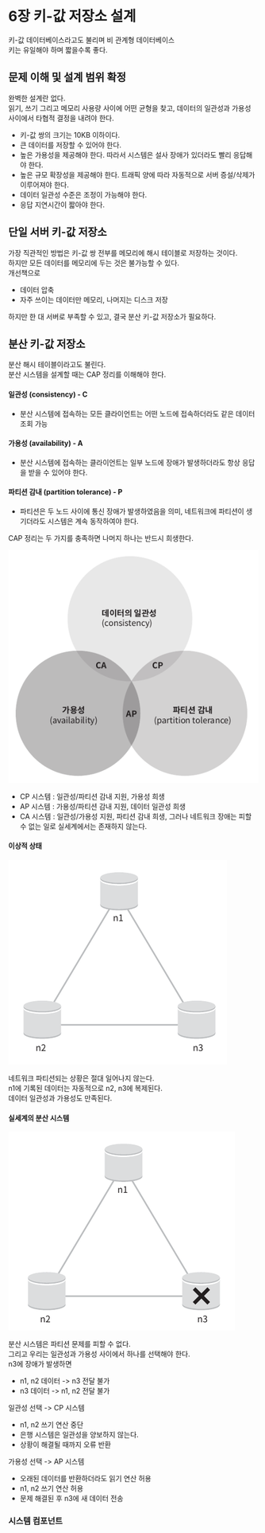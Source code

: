 # 6장 키-값 저장소 설계

키-값 데이터베이스라고도 불리며 비 관계형 데이터베이스  
키는 유일해야 하며 짧을수록 좋다.

## 문제 이해 및 설계 범위 확정

완벽한 설계란 없다.  
읽기, 쓰기 그리고 메모리 사용량 사이에 어떤 균형을 찾고, 데이터의 일관성과 가용성 사이에서 타협적 결정을 내려야 한다.

- 키-값 쌍의 크기는 10KB 이하이다.
- 큰 데이터를 저장할 수 있어야 한다.
- 높은 가용성을 제공해야 한다. 따라서 시스템은 설사 장애가 있더라도 빨리 응답해야 한다.
- 높은 규모 확장성을 제공해야 한다. 트래픽 양에 따라 자동적으로 서버 증설/삭제가 이루어져야 한다.
- 데이터 일관성 수준은 조정이 가능해야 한다.
- 응답 지연시간이 짧아야 한다.

## 단일 서버 키-값 저장소

가장 직관적인 방법은 키-값 쌍 전부를 메모리에 해시 테이블로 저장하는 것이다.  
하지만 모든 데이터를 메모리에 두는 것은 불가능할 수 있다.  
개선책으로

- 데이터 압축
- 자주 쓰이는 데이터만 메모리, 나머지는 디스크 저장

하지만 한 대 서버로 부족할 수 있고, 결국 분산 키-값 저장소가 필요하다.

## 분산 키-값 저장소

분산 해시 테이블이라고도 불린다.  
분산 시스템을 설계할 때는 CAP 정리를 이해해야 한다.

#### 일관성 (consistency) - C

- 분산 시스템에 접속하는 모든 클라이언트는 어떤 노드에 접속하더라도 같은 데이터 조회 가능

#### 가용성 (availability) - A

- 분산 시스템에 접속하는 클라이언트는 일부 노드에 장애가 발생하더라도 항상 응답을 받을 수 있어야 한다.

#### 파티션 감내 (partition tolerance) - P

- 파티션은 두 노드 사이에 통신 장애가 발생하였음을 의미, 네트워크에 파티션이 생기더라도 시스템은 계속 동작하여야 한다.

CAP 정리는 두 가지를 충족하면 나머지 하나는 반드시 희생한다.

![image_20250629_1.png](img/image_20250629_1.png)

- CP 시스템 : 일관성/파티션 감내 지원, 가용성 희생
- AP 시스템 : 가용성/파티션 감내 지원, 데이터 일관성 희생
- CA 시스템 : 일관성/가용성 지원, 파티션 감내 희생, 그러나 네트워크 장애는 피할 수 없는 일로 실세계에서는 존재하지 않는다.

#### 이상적 상태

![image_20250629_2.png](img/image_20250629_2.png)

네트워크 파티션되는 상황은 절대 일어나지 않는다.  
n1에 기록된 데이터는 자동적으로 n2, n3에 복제된다.  
데이터 일관성과 가용성도 만족된다.

#### 실세계의 분산 시스템

![image_20250629_3.png](img/image_20250629_3.png)

분산 시스템은 파티션 문제를 피할 수 없다.  
그리고 우리는 일관성과 가용성 사이에서 하나를 선택해야 한다.  
n3에 장애가 발생하면
- n1, n2 데이터 -> n3 전달 불가
- n3 데이터 -> n1, n2 전달 불가

일관성 선택 -> CP 시스템
- n1, n2 쓰기 연산 중단
- 은행 시스템은 일관성을 양보하지 않는다.
- 상황이 해결될 때까지 오류 반환

가용성 선택 -> AP 시스템
- 오래된 데이터를 반환하더라도 읽기 연산 허용
- n1, n2 쓰기 연산 허용
- 문제 해결된 후 n3에 새 데이터 전송

### 시스템 컴포넌트

